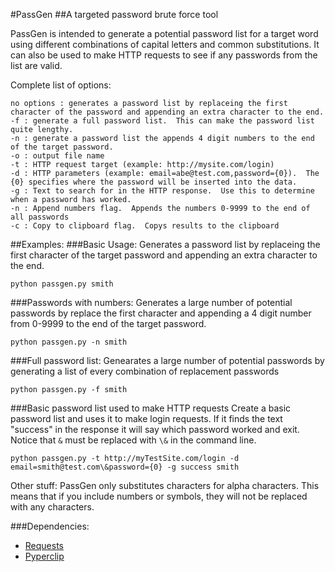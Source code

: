#PassGen
##A targeted password brute force tool

PassGen is intended to generate a potential password list for a target word using different combinations of capital letters and common substitutions.  It can also be used to make HTTP requests to see if any passwords from the list are valid.

Complete list of options:
```
no options : generates a password list by replaceing the first character of the password and appending an extra character to the end.
-f : generate a full password list.  This can make the password list quite lengthy.
-n : generate a password list the appends 4 digit numbers to the end of the target password.
-o : output file name
-t : HTTP request target (example: http://mysite.com/login)
-d : HTTP parameters (example: email=abe@test.com,password={0}).  The {0} specifies where the password will be inserted into the data.
-g : Text to search for in the HTTP response.  Use this to determine when a password has worked.
-n : Append numbers flag.  Appends the numbers 0-9999 to the end of all passwords
-c : Copy to clipboard flag.  Copys results to the clipboard
```

##Examples:
###Basic Usage:
Generates a password list by replaceing the first character of the target password and appending an extra character to the end.

```
python passgen.py smith
```
###Passwords with numbers:
Generates a large number of potential passwords by replace the first character and appending a 4 digit number from 0-9999 to the end of the target password.

```
python passgen.py -n smith
```

###Full password list:
Genearates a large number of potential passwords by generating a list of every combination of replacement passwords

```
python passgen.py -f smith
```

###Basic password list used to make HTTP requests
Create a basic password list and uses it to make login requests.  If it finds the text "success" in the response it will say which password worked and exit.  Notice that ```&``` must be replaced with ```\&``` in the command line.

```
python passgen.py -t http://myTestSite.com/login -d email=smith@test.com\&password={0} -g success smith
```

Other stuff:
PassGen only substitutes characters for alpha characters.  This means that if you include numbers or symbols, they will not be replaced with any characters.

###Dependencies:
- [Requests](http://docs.python-requests.org/en/latest/user/install/#install)
- [Pyperclip](http://coffeeghost.net/2010/10/09/pyperclip-a-cross-platform-clipboard-module-for-python/)



